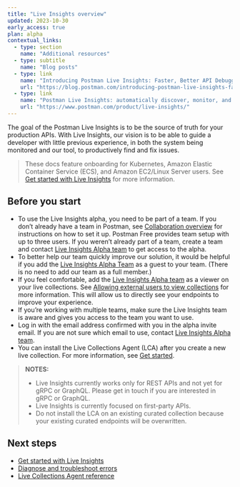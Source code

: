 ```yaml
---
title: "Live Insights overview"
updated: 2023-10-30
early_access: true
plan: alpha
contextual_links:
  - type: section
    name: "Additional resources"
  - type: subtitle
    name: "Blog posts"
  - type: link
    name: "Introducing Postman Live Insights: Faster, Better API Debugging"
    url: "https://blog.postman.com/introducing-postman-live-insights-faster-better-api-debugging/"
  - type: link
    name: "Postman Live Insights: automatically discover, monitor, and add APIs"
    url: "https://www.postman.com/product/live-insights/"
---
```


The goal of the Postman Live Insights is to be the source of truth for your production APIs. With Live Insights, our vision is to be able to guide a developer with little previous experience, in both the system being monitored and our tool, to productively find and fix issues.

> These docs feature onboarding for Kubernetes, Amazon Elastic Container Service (ECS), and Amazon EC2/Linux Server users. See [Get started with Live Insights](/docs/live-insights/live-insights-gs/) for more information.

## Before you start

* To use the Live Insights alpha, you need to be part of a team. If you don’t already have a team in Postman, see [Collaboration overview](/docs/collaborating-in-postman/working-with-your-team/collaboration-overview/#creating-a-team) for instructions on how to set it up. Postman Free provides team setup with up to three users. If you weren’t already part of a team, create a team and contact [Live Insights Alpha team](live.insights.alpha@postman.com) to get access to the alpha.
* To better help our team quickly improve our solution, it would be helpful if you add the [Live Insights Alpha Team](live.insights.alpha@postman.com) as a guest to your team. (There is no need to add our team as a full member.)
* If you feel comfortable, add the [Live Insights Alpha team](live.insights.alpha@postman.com) as a viewer on your live collections. See [Allowing external users to view collections](/docs/collaborating-in-postman/sharing/#allowing-external-users-to-view-collections) for more information. This will allow us to directly see your endpoints to improve your experience.
* If you’re working with multiple teams, make sure the Live Insights team is aware and gives you access to the team you want to use.
* Log in with the email address confirmed with you in the alpha invite email. If you are not sure which email to use, contact [Live Insights Alpha team](live.insights.alpha@postman.com).
* You can install the Live Collections Agent (LCA) after you create a new live collection. For more information, see [Get started](#get-started).

> **NOTES:**
>   * Live Insights currently works only for REST APIs and not yet for gRPC or GraphQL. Please get in touch if you are interested in gRPC or GraphQL.
>   * Live Insights is currently focused on first-party APIs.
>   * Do not install the LCA on an existing curated collection because your existing curated endpoints will be overwritten.

## Next steps

* [Get started with Live Insights](/docs/live-insights/live-insights-gs/)
* [Diagnose and troubleshoot errors](/docs/live-insights/live-insights-troubleshoot/)
* [Live Collections Agent reference](/docs/live-insights/live-insights-reference/)
